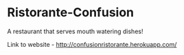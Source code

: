 # Ristorante-Confusion

A restaurant that serves mouth watering dishes!

Link to website - http://confusionristorante.herokuapp.com/
